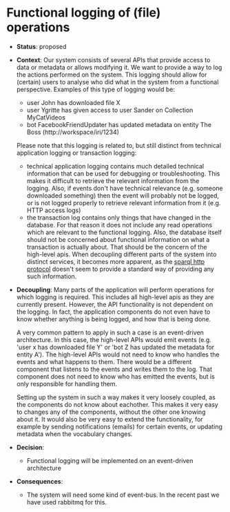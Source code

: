 # Functional logging of (file) operations

* **Status**: proposed

* **Context**: Our system consists of several APIs that provide access to data or metadata or allows modifying it. We want to provide
  a way to log the actions performed on the system. This logging should allow for (certain) users to analyse who did what in the system 
  from a functional perspective. Examples of this type of logging would be: 
  
  * user John has downloaded file X
  * user Ygritte has given access to user Sander on Collection MyCatVideos
  * bot FacebookFriendUpdater has updated metadata on entity The Boss (http://workspace/iri/1234)
  
  Please note that this logging is related to, but still distinct from technical application logging or transaction logging:
  * technical application logging contains much detailed technical information that can be used for debugging or troubleshooting. 
    This makes it difficult to retrieve the relevant information from the logging. Also, if events don't have technical relevance 
    (e.g. someone downloaded something) then the event will probably not be logged, or is not logged properly to retrieve relevant
    information from it (e.g. HTTP access logs)
  * the transaction log contains only things that have changed in the database. For that reason it does not include any read operations
    which are relevant to the functional logging. Also, the database itself should not be concerned about functional information on 
    what a transaction is actually about. That should be the concern of the high-level apis. When decoupling different parts of the system
    into distinct services, it becomes more apparent, as the [sparql http protocol](https://www.w3.org/TR/sparql11-http-rdf-update) doesn't
    seem to provide a standard way of providing any such information.
    
* **Decoupling**: Many parts of the application will perform operations for which logging is required. This includes all high-level apis as
  they are currently present. However, the API functionality is not dependent on the logging. In fact, the application components
  do not even have to know whether anything is being logged, and how that is being done. 
  
  A very common pattern to apply in such a case is an event-driven architecture. In this case, the high-level APIs would emit events
  (e.g. 'user x has downloaded file Y' or 'bot Z has updated the metadata for entity A'). The high-level APIs would not need to know who
  handles the events and what happens to them. There would be a different component that listens to the events and writes them
  to the log. That component does not need to know who has emitted the events, but is only responsible for handling them. 
  
  Setting up the system in such a way makes it very loosely coupled, as the components do not know about eachother. This makes it very easy
  to changes any of the components, without the other one knowing about it. It would also be very easy to extend the functionality, for example
  by sending notifications (emails) for certain events, or updating metadata when the vocabulary changes.

* **Decision**: 
  * Functional logging will be implemented on an event-driven architecture

* **Consequences**: 
  * The system will need some kind of event-bus. In the recent past we have used rabbitmq for this.
